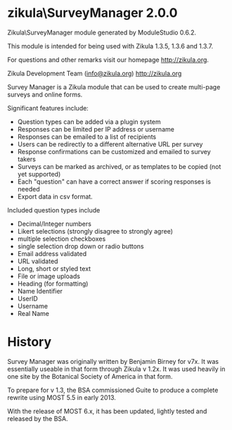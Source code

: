 zikula\SurveyManager 2.0.0
===========================

Zikula\SurveyManager module generated by ModuleStudio 0.6.2.

This module is intended for being used with Zikula 1.3.5, 1.3.6 and 1.3.7.

For questions and other remarks visit our homepage http://zikula.org.

Zikula Development Team (info@zikula.org)
http://zikula.org

Survey Manager is a Zikula module that can be used to create multi-page surveys and online forms.

Significant features include:
*  Question types can be added via a plugin system
*  Responses can be limited per IP address or username
*  Responses can be emailed to a list of recipients
*  Users can be redirectly to a different alternative URL per survey
*  Response confirmations can be customized and emailed to survey takers
*  Surveys can be marked as archived, or as templates to be copied (not yet supported)
*  Each "question" can have a correct answer if scoring responses is needed
*  Export data in csv format.
  
Included question types include
*  Decimal/Integer numbers
*  Likert selections (strongly disagree to strongly agree)
*  multiple selection checkboxes
*  single selection drop down or radio buttons
*  Email address validated
*  URL validated
*  Long, short or styled text
*  File or image uploads
*  Heading (for formatting)
*  Name Identifier
*  UserID
*  Username
*  Real Name
  
History
==================

Survey Manager was originally written by Benjamin Birney for v7x.  It was essentially useable in that form through Zikula v 1.2x.  It was used heavily in one site by the Botanical Society of America in that form.

To prepare for v 1.3, the BSA commissioned Guite to produce a complete rewrite using MOST 5.5 in early 2013.

With the release of MOST 6.x, it has been updated, lightly tested and released by the BSA.

